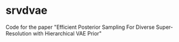 # srvdvae
Code for the paper "Efficient Posterior Sampling For Diverse Super-Resolution with Hierarchical VAE Prior"
